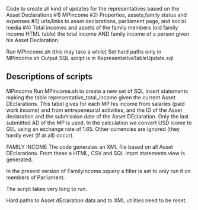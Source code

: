 Code to create  all kind of updates for the representatives based on the Asset Declarations
#1) MPincome
#2) Properties, assets,family status and expenses
#3) urls/links to asset declarations, parliament page, and social media
#4) Total incomes and assets of the family members (old family income HTML table)
the total income AND family income of a person given his Asset Declaration.


Run MPincome.sh (this may take a while)
Set hard paths only in MPincome.sh
Output SQL script is in RepresentativeTableUpdate.sql


## Descriptions of scripts
MPincome
Run MPincome.sh to create a new set of SQL insert statements making the table representative_total_income
given the current Asset DEclarations.
This tabel gives for each MP his income from salaries (paid work income) and from entrepeneurial activities, and the ID of the Asset declaration and the submission date of the Asset DEclaration.
Only the last submitted AD of the MP is used. In the calculation we convert USD icome to GEL using an exchange rate of 1.65. Other currencies are ignored (they hardly ever (if at all) occur).

FAMILY INCOME
The code generates an XML file based on all Asset DEclarations.
From these a HTML, CSV and SQL imprt statements view is generated.

In the present version of FamilyIncome.xquery a filter is set to only run it on members of Parliament. 

The script takes very long to run.

Hard paths to Asset dEclaration data and to XML utilities need to be reset.
 
